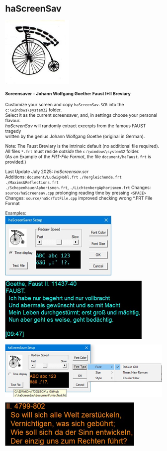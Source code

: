 # haScreenSav

![screenshot](document/image/be_Seeing_You.jpg)

#### Screensaver - Johann Wolfgang Goethe: Faust I+II Breviary

Customize your screen and copy `haScreenSav.SCR` into the `c:\windows\system32` folder.    
Select it as the current screensaver, and, in settings choose your personal flavour.    
*haScreenSav* will randomly extract excerpts from the famous FAUST tragedy  
written by the genius Johann Wolfgang Goethe (original in German).

Note: 
The Faust Breviary is the intrinsic default (no additional file required).  
All files `*.frt` must reside *outside* the `c:\windows\system32` folder.  
(As an Example of the *FRT-File Format*, the file `document/haFaust.frt` is provided.)  

Last Update July 2025: *haScreensav.scr*   
Additions: `document/LudwigHohl.frt` `./Vergleichende.frt` `./Maxims&Reflections.frt`  
`./SchopenhauerAphorismen.frt`, `./LichtenbergAphorismen.frt`
Changes: `source/haScreensav.cpp` prolonging reading time by pressing `<SPACE>`        
Changes: `source/haScrTxtFile.cpp` improved checking wrong *.FRT File Format 

Examples:  
![screenshot1](document/image/haScrSav01.jpg)  

![screenshot1a](document/image/haScrSav02.jpg)  

![screenshot2](document/image/haScrSav03.jpg)  

![screenshotsa](document/image/haScrSav04.jpg)  
